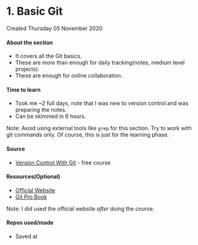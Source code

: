 # 1. Basic Git
Created Thursday 05 November 2020

#### About the section

* It covers all the Git basics.
* These are *more* than enough for daily tracking(notes, medium level projects).
* These are enough for online collaboration.


#### Time to learn

* Took me ~2 full days, note that I was new to version control and was preparing the notes.
* Can be skimmed in 6 hours.

Note: Avoid using external tools like ``grep`` for this section. Try to work with git commands only. Of course, this is just for the learning phase.

#### Source

* [Version Control With Git](https://www.udacity.com/course/version-control-with-git--ud123) - free course


#### Resources(Optional)

* [Official Website](https://git-scm.org)
* [Git Pro Book](https://git-scm.com/book/en/v2)

Note: I did used the official website *after* doing the course.

#### Repos used/made

* Saved at 


